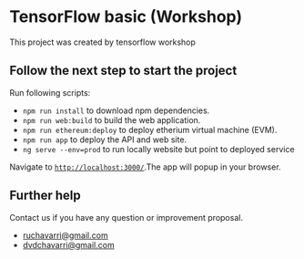# TensorFlow basic (Workshop)

This project was created by tensorflow workshop

## Follow the next step to start the project

Run following scripts:

* `npm run install`             to download npm dependencies.
* `npm run web:build`           to build the web application.
* `npm run ethereum:deploy`     to deploy etherium virtual machine (EVM).
* `npm run app`                 to deploy the API and web site.
* `ng serve --env=prod`         to run locally website but point to deployed service


Navigate to [`http://localhost:3000/`](http://localhost:3000/).The app will popup in your browser.

## Further help

Contact us if you have any question or improvement proposal.
* <a href="mailto:ruchavarri@gmail.com?subject=TensorFlow%20basic%20workshop">ruchavarri@gmail.com</a>
* <a href="mailto:dvdchavarri@gmail.com?subject=TensorFlow%20basic%20workshop">dvdchavarri@gmail.com</a>


